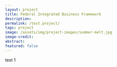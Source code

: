 ```yaml
---
layout: project
title: Federal Integrated Business Framework
description: 
permalink: /test.project/
tags: project
image: /assets/img/project-images/summer-melt.jpg
image-credit: 
abstract: 
featured: false
---
```

test 1
